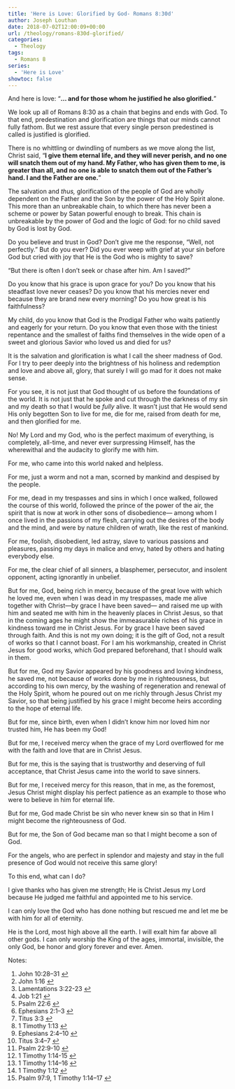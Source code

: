 ```yaml
---
title: 'Here is Love: Glorified by God- Romans 8:30d'
author: Joseph Louthan
date: 2018-07-02T12:00:09+00:00
url: /theology/romans-830d-glorified/
categories:
  - Theology
tags:
  - Romans 8
series:
  - 'Here is Love'
showtoc: false
---
```

<p class="p1">
  And here is love: “<b>… and for those whom he justified he also glorified.</b>”

<p class="p1">
  We look up all of Romans 8:30 as a chain that begins and ends with God. To that end, predestination and glorification are things that our minds cannot fully fathom. But we rest assure that every single person predestined is called is justified is glorified.

<p class="p1">
  There is no whittling or dwindling of numbers as we move along the list, Christ said, “<b>I give them eternal life, and they will never perish, and no one will snatch them out of my hand. My Father, who has given them to me, is greater than all, and no one is able to snatch them out of the Father’s hand. I and the Father are one.</b>” <a class="simple-footnote" title="John 10:28–31" id="return-note-3642-1" href="#note-3642-1"></a>

<p class="p1">
  The salvation and <i>thus, </i>glorification of the people of God are wholly dependent on the Father and the Son by the power of the Holy Spirit alone. This more than an unbreakable chain, to which there has never been a scheme or power by Satan powerful enough to break. This chain is unbreakable by the power of God and the logic of God: for no child saved by God is lost by God.

<p class="p1">
  Do you believe and trust in God? Don’t give me the response, “Well, not perfectly.” But do you ever? Did you ever weep with grief at your sin before God but cried with joy that He is the God who is mighty to save?

<p class="p1">
  “But there is often I don’t seek or chase after him. Am I saved?”

<p class="p1">
  Do you know that his grace is upon grace for you? <a class="simple-footnote" title="John 1:16" id="return-note-3642-2" href="#note-3642-2"></a> Do you know that his steadfast love never ceases? Do you know that his mercies never end because they are brand new every morning? Do you how great is his faithfulness? <a class="simple-footnote" title="Lamentations 3:22-23" id="return-note-3642-3" href="#note-3642-3"></a>

<p class="p1">
  My child, do you know that God is the Prodigal Father who waits patiently and eagerly for your return. Do you know that even those with the tiniest repentance and the smallest of faiths find themselves in the wide open of a sweet and glorious Savior who loved us and died for us?

<p class="p1">
  It is the salvation and glorification is what I call the sheer madness of God. For I try to peer deeply into the brightness of his holiness and redemption and love and above all, glory, that surely I will go mad for it does not make sense.

<p class="p1">
  For you see, it is not just that God thought of us before the foundations of the world. It is not just that he spoke and cut through the darkness of my sin and my death so that I would be <i>fully </i>alive. It wasn’t just that He would send His only begotten Son to live for me, die for me, raised from death for me, and then glorified for me.

<p class="p1">
  No! My Lord and my God, who is the perfect maximum of everything, is completely, all-time, and never ever surpressing Himself, has the wherewithal and the audacity to glorify me with him.

<p class="p1">
  For me, who came into this world naked and helpless. <a class="simple-footnote" title="Job 1:21" id="return-note-3642-4" href="#note-3642-4"></a>

<p class="p1">
  For me, just a worm and not a man, scorned by mankind and despised by the people. <a class="simple-footnote" title="Psalm 22:6" id="return-note-3642-5" href="#note-3642-5"></a>

<p class="p1">
  For me, dead in my trespasses and sins in which I once walked, followed the course of this world, followed the prince of the power of the air, the spirit that is now at work in other sons of disobedience— among whom I once lived in the passions of my flesh, carrying out the desires of the body and the mind, and were by nature children of wrath, like the rest of mankind. <a class="simple-footnote" title="Ephesians 2:1–3" id="return-note-3642-6" href="#note-3642-6"></a>

<p class="p1">
  For me, foolish, disobedient, led astray, slave to various passions and pleasures, passing my days in malice and envy, hated by others and hating everybody else. <a class="simple-footnote" title="Titus 3:3" id="return-note-3642-7" href="#note-3642-7"></a>

<p class="p1">
  For me, the clear chief of all sinners, a blasphemer, persecutor, and insolent opponent, acting ignorantly in unbelief. <a class="simple-footnote" title="1 Timothy 1:13" id="return-note-3642-8" href="#note-3642-8"></a>

<p class="p1">
  But for me, God, being rich in mercy, because of the great love with which he loved me, even when I was dead in my trespasses, made me alive together with Christ—by grace I have been saved— and raised me up with him and seated me with him in the heavenly places in Christ Jesus, so that in the coming ages he might show the immeasurable riches of his grace in kindness toward me in Christ Jesus. For by grace I have been saved through faith. And this is not my own doing; it is the gift of God, not a result of works so that I cannot boast. For I am his workmanship, created in Christ Jesus for good works, which God prepared beforehand, that I should walk in them. <a class="simple-footnote" title="Ephesians 2:4–10" id="return-note-3642-9" href="#note-3642-9"></a>

<p class="p1">
  But for me, God my Savior appeared by his goodness and loving kindness, he saved me, not because of works done by me in righteousness, but according to his own mercy, by the washing of regeneration and renewal of the Holy Spirit, whom he poured out on me richly through Jesus Christ my Savior, so that being justified by his grace I might become heirs according to the hope of eternal life. <a class="simple-footnote" title="Titus 3:4–7" id="return-note-3642-10" href="#note-3642-10"></a>

<p class="p1">
  But for me, since birth, even when I didn’t know him nor loved him nor trusted him, He has been my God! <a class="simple-footnote" title="Psalm 22:9-10" id="return-note-3642-11" href="#note-3642-11"></a>

<p class="p1">
  But for me, I received mercy when the grace of my Lord overflowed for me with the faith and love that are in Christ Jesus. <a class="simple-footnote" title="1 Timothy 1:14-15" id="return-note-3642-12" href="#note-3642-12"></a>

<p class="p1">
  But for me, this is the saying that is trustworthy and deserving of full acceptance, that Christ Jesus came into the world to save sinners.

<p class="p1">
  But for me, I received mercy for this reason, that in me, as the foremost, Jesus Christ might display his perfect patience as an example to those who were to believe in him for eternal life. <a class="simple-footnote" title="1 Timothy 1:14–16" id="return-note-3642-13" href="#note-3642-13"></a>

<p class="p1">
  But for me, God made Christ be sin who never knew sin so that in Him I might become the righteousness of God.

<p class="p1">
  But for me, the Son of God became man so that I might become a son of God.

<p class="p1">
  For the angels, who are perfect in splendor and majesty and stay in the full presence of God would not receive this same glory!

<p class="p1">
  To this end, what can I do?

<p class="p1">
  I give thanks who has given me strength; He is Christ Jesus my Lord because He judged me faithful and appointed me to his service. <a class="simple-footnote" title="1 Timothy 1:12" id="return-note-3642-14" href="#note-3642-14"></a>

<p class="p1">
  I can only love the God who has done nothing but rescued me and let me be with him for all of eternity.

<p class="p1">
  He is the Lord, most high above all the earth. I will exalt him far above all other gods. I can only worship the King of the ages, immortal, invisible, the only God, be honor and glory forever and ever. Amen. <a class="simple-footnote" title="Psalm 97:9, 1 Timothy 1:14–17" id="return-note-3642-15" href="#note-3642-15"></a>

<div class="simple-footnotes">
  <p class="notes">
    Notes:
  </p>

  <ol>
    <li id="note-3642-1">
      John 10:28–31 <a href="#return-note-3642-1">&#8617;</a>
    </li>
    <li id="note-3642-2">
      John 1:16 <a href="#return-note-3642-2">&#8617;</a>
    </li>
    <li id="note-3642-3">
      Lamentations 3:22-23 <a href="#return-note-3642-3">&#8617;</a>
    </li>
    <li id="note-3642-4">
      Job 1:21 <a href="#return-note-3642-4">&#8617;</a>
    </li>
    <li id="note-3642-5">
      Psalm 22:6 <a href="#return-note-3642-5">&#8617;</a>
    </li>
    <li id="note-3642-6">
      Ephesians 2:1–3 <a href="#return-note-3642-6">&#8617;</a>
    </li>
    <li id="note-3642-7">
      Titus 3:3 <a href="#return-note-3642-7">&#8617;</a>
    </li>
    <li id="note-3642-8">
      1 Timothy 1:13 <a href="#return-note-3642-8">&#8617;</a>
    </li>
    <li id="note-3642-9">
      Ephesians 2:4–10 <a href="#return-note-3642-9">&#8617;</a>
    </li>
    <li id="note-3642-10">
      Titus 3:4–7 <a href="#return-note-3642-10">&#8617;</a>
    </li>
    <li id="note-3642-11">
      Psalm 22:9-10 <a href="#return-note-3642-11">&#8617;</a>
    </li>
    <li id="note-3642-12">
      1 Timothy 1:14-15 <a href="#return-note-3642-12">&#8617;</a>
    </li>
    <li id="note-3642-13">
      1 Timothy 1:14–16 <a href="#return-note-3642-13">&#8617;</a>
    </li>
    <li id="note-3642-14">
      1 Timothy 1:12 <a href="#return-note-3642-14">&#8617;</a>
    </li>
    <li id="note-3642-15">
      Psalm 97:9, 1 Timothy 1:14–17 <a href="#return-note-3642-15">&#8617;</a>
    </li>
  </ol>
</div>
